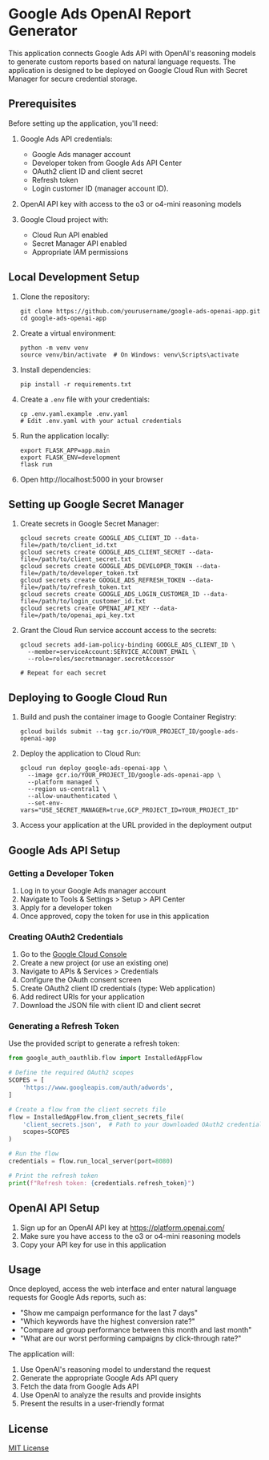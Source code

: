 # Google Ads OpenAI Report Generator

This application connects Google Ads API with OpenAI's reasoning models to generate custom reports based on natural language requests. The application is designed to be deployed on Google Cloud Run with Secret Manager for secure credential storage.

## Prerequisites

Before setting up the application, you'll need:

1. Google Ads API credentials:
   - Google Ads manager account
   - Developer token from Google Ads API Center
   - OAuth2 client ID and client secret
   - Refresh token
   - Login customer ID (manager account ID).

2. OpenAI API key with access to the o3 or o4-mini reasoning models

3. Google Cloud project with:
   - Cloud Run API enabled
   - Secret Manager API enabled
   - Appropriate IAM permissions

## Local Development Setup

1. Clone the repository:
   ```
   git clone https://github.com/yourusername/google-ads-openai-app.git
   cd google-ads-openai-app
   ```

2. Create a virtual environment:
   ```
   python -m venv venv
   source venv/bin/activate  # On Windows: venv\Scripts\activate
   ```

3. Install dependencies:
   ```
   pip install -r requirements.txt
   ```

4. Create a `.env` file with your credentials:
   ```
   cp .env.yaml.example .env.yaml
   # Edit .env.yaml with your actual credentials
   ```

5. Run the application locally:
   ```
   export FLASK_APP=app.main
   export FLASK_ENV=development
   flask run
   ```

6. Open http://localhost:5000 in your browser

## Setting up Google Secret Manager

1. Create secrets in Google Secret Manager:
   ```
   gcloud secrets create GOOGLE_ADS_CLIENT_ID --data-file=/path/to/client_id.txt
   gcloud secrets create GOOGLE_ADS_CLIENT_SECRET --data-file=/path/to/client_secret.txt
   gcloud secrets create GOOGLE_ADS_DEVELOPER_TOKEN --data-file=/path/to/developer_token.txt
   gcloud secrets create GOOGLE_ADS_REFRESH_TOKEN --data-file=/path/to/refresh_token.txt
   gcloud secrets create GOOGLE_ADS_LOGIN_CUSTOMER_ID --data-file=/path/to/login_customer_id.txt
   gcloud secrets create OPENAI_API_KEY --data-file=/path/to/openai_api_key.txt
   ```

2. Grant the Cloud Run service account access to the secrets:
   ```
   gcloud secrets add-iam-policy-binding GOOGLE_ADS_CLIENT_ID \
     --member=serviceAccount:SERVICE_ACCOUNT_EMAIL \
     --role=roles/secretmanager.secretAccessor
   
   # Repeat for each secret
   ```

## Deploying to Google Cloud Run

1. Build and push the container image to Google Container Registry:
   ```
   gcloud builds submit --tag gcr.io/YOUR_PROJECT_ID/google-ads-openai-app
   ```

2. Deploy the application to Cloud Run:
   ```
   gcloud run deploy google-ads-openai-app \
     --image gcr.io/YOUR_PROJECT_ID/google-ads-openai-app \
     --platform managed \
     --region us-central1 \
     --allow-unauthenticated \
     --set-env-vars="USE_SECRET_MANAGER=true,GCP_PROJECT_ID=YOUR_PROJECT_ID"
   ```

3. Access your application at the URL provided in the deployment output

## Google Ads API Setup

### Getting a Developer Token

1. Log in to your Google Ads manager account
2. Navigate to Tools & Settings > Setup > API Center
3. Apply for a developer token
4. Once approved, copy the token for use in this application

### Creating OAuth2 Credentials

1. Go to the [Google Cloud Console](https://console.cloud.google.com/)
2. Create a new project (or use an existing one)
3. Navigate to APIs & Services > Credentials
4. Configure the OAuth consent screen
5. Create OAuth2 client ID credentials (type: Web application)
6. Add redirect URIs for your application
7. Download the JSON file with client ID and client secret

### Generating a Refresh Token

Use the provided script to generate a refresh token:

```python
from google_auth_oauthlib.flow import InstalledAppFlow

# Define the required OAuth2 scopes
SCOPES = [
    'https://www.googleapis.com/auth/adwords',
]

# Create a flow from the client secrets file
flow = InstalledAppFlow.from_client_secrets_file(
    'client_secrets.json',  # Path to your downloaded OAuth2 credentials JSON
    scopes=SCOPES
)

# Run the flow
credentials = flow.run_local_server(port=8080)

# Print the refresh token
print(f"Refresh token: {credentials.refresh_token}")
```

## OpenAI API Setup

1. Sign up for an OpenAI API key at https://platform.openai.com/
2. Make sure you have access to the o3 or o4-mini reasoning models
3. Copy your API key for use in this application

## Usage

Once deployed, access the web interface and enter natural language requests for Google Ads reports, such as:

- "Show me campaign performance for the last 7 days"
- "Which keywords have the highest conversion rate?"
- "Compare ad group performance between this month and last month"
- "What are our worst performing campaigns by click-through rate?"

The application will:
1. Use OpenAI's reasoning model to understand the request
2. Generate the appropriate Google Ads API query
3. Fetch the data from Google Ads API
4. Use OpenAI to analyze the results and provide insights
5. Present the results in a user-friendly format

## License

[MIT License](LICENSE)
